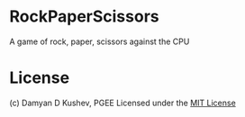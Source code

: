 # RockPaperScissors
A game of rock, paper, scissors against the CPU

# License
(c) Damyan D Kushev, PGEE
Licensed under the [MIT License](LICENSE)
